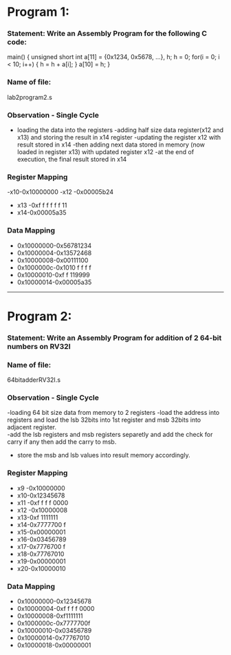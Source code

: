 # Program 1: 
### Statement: Write an Assembly Program for the following C code:
main() {
	unsigned short int a[11] = {0x1234, 0x5678, ...}, h;
	h = 0;
	for(i = 0; i < 10; i++)
	{
		h = h + a[i];
	}
	a[10] = h;
}


### Name of file:
lab2program2.s

### Observation - Single Cycle
- loading the data into the registers
-adding half size data register(x12 and x13) and storing the result in x14 register 
-updating the register x12 with result stored in x14
-then adding next data stored in memory (now loaded in register x13) with updated register x12
-at the end of execution, the final result stored in x14

### Register Mapping
-x10-0x10000000
-x12 -0x00005b24
- x13 -0xf f f f f f 11
- x14-0x00005a35

### Data Mapping
- 0x10000000-0x56781234
- 0x10000004-0x13572468
- 0x10000008-0x00111100
- 0x1000000c-0x1010 f f f f
- 0x10000010-0xf f 119999
- 0x10000014-0x00005a35

------------------------------------------------------------------------------------------------------------------------------------

# Program 2: 
### Statement: Write an Assembly Program for addition of 2 64-bit numbers on RV32I 

### Name of file:
64bitadderRV32I.s

### Observation - Single Cycle
-loading 64 bit size data from memory to 2 registers
-load the address into registers and load the lsb 32bits into 1st register and msb 32bits into adjacent register.  
 -add the lsb registers and msb registers separetly and add the check for carry if any then add the carry to msb.
- store the msb and lsb values into result memory accordingly.   

### Register Mapping
- x9 -0x10000000
- x10-0x12345678
- x11 -0xf f f f 0000
- x12 -0x10000008
- x13-0xf 1111111
- x14-0x7777700 f
- x15-0x00000001
- x16-0x03456789
- x17-0x7776700 f
- x18-0x77767010
- x19-0x00000001
- x20-0x10000010

### Data Mapping
- 0x10000000-0x12345678
- 0x10000004-0xf f f f 0000
- 0x10000008-0xf1111111
- 0x1000000c-0x7777700f
- 0x10000010-0x03456789
- 0x10000014-0x77767010
- 0x10000018-0x00000001
